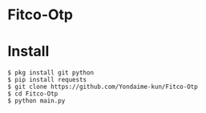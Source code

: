 # Fitco-Otp

# Install
```
$ pkg install git python
$ pip install requests
$ git clone https://github.com/Yondaime-kun/Fitco-Otp
$ cd Fitco-Otp
$ python main.py
```

